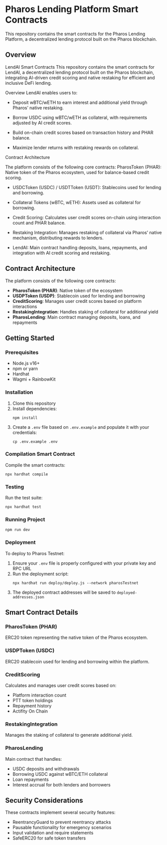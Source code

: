 
# Pharos Lending Platform Smart Contracts

This repository contains the smart contracts for the Pharos Lending Platform, a decentralized lending protocol built on the Pharos blockchain.

## Overview

LendAI Smart Contracts 
This repository contains the smart contracts for LendAI, a decentralized lending protocol built on the Pharos blockchain, integrating AI-driven credit scoring and native restaking for efficient and inclusive DeFi lending.
 
Overview 
LendAI enables users to: 
- Deposit wBTC/wETH to earn interest and additional yield through Pharos’ native restaking.   
 
- Borrow USDC using wBTC/wETH as collateral, with requirements adjusted by AI credit scores.   
 
- Build on-chain credit scores based on transaction history and PHAR balance.   
 
- Maximize lender returns with restaking rewards on collateral. 


Contract Architecture 

The platform consists of the following core contracts: 
PharosToken (PHAR): Native token of the Pharos ecosystem, used for balance-based credit scoring.   
 
- USDCToken (USDC) / USDTToken (USDT): Stablecoins used for lending and borrowing.   
 
- Collateral Tokens (wBTC, wETH): Assets used as collateral for borrowing.   
 
- Credit Scoring: Calculates user credit scores on-chain using interaction count and PHAR balance. 
 
- Restaking Integration: Manages restaking of collateral via Pharos’ native mechanism, distributing rewards to lenders.   
 
- LendAI: Main contract handling deposits, loans, repayments, and integration with AI credit scoring and restaking.

## Contract Architecture

The platform consists of the following core contracts:

- **PharosToken (PHAR)**: Native token of the ecosystem
- **USDPToken (USDP)**: Stablecoin used for lending and borrowing
- **CreditScoring**: Manages user credit scores based on platform interactions
- **RestakingIntegration**: Handles staking of collateral for additional yield
- **PharosLending**: Main contract managing deposits, loans, and repayments

## Getting Started

### Prerequisites

- Node.js v16+
- npm or yarn
- Hardhat
- Wagmi + RainbowKit

### Installation

1. Clone this repository
2. Install dependencies:
   ```
   npm install
   ```
3. Create a `.env` file based on `.env.example` and populate it with your credentials:
   ```
   cp .env.example .env
   ```

### Compilation Smart Contract

Compile the smart contracts:

```
npx hardhat compile
```

### Testing

Run the test suite:

```
npx hardhat test
```

### Running Project

```
npm run dev
```

### Deployment

To deploy to Pharos Testnet:

1. Ensure your `.env` file is properly configured with your private key and RPC URL
2. Run the deployment script:
   ```
   npx hardhat run deploy/deploy.js --network pharosTestnet
   ```
3. The deployed contract addresses will be saved to `deployed-addresses.json`

## Smart Contract Details

### PharosToken (PHAR)

ERC20 token representing the native token of the Pharos ecosystem.

### USDPToken (USDC)

ERC20 stablecoin used for lending and borrowing within the platform.

### CreditScoring

Calculates and manages user credit scores based on:
- Platform interaction count
- PTT token holdings
- Repayment history
- Actifity On Chain

### RestakingIntegration

Manages the staking of collateral to generate additional yield.

### PharosLending

Main contract that handles:
- USDC deposits and withdrawals
- Borrowing USDC against wBTC/ETH collateral
- Loan repayments
- Interest accrual for both lenders and borrowers

## Security Considerations

These contracts implement several security features:
- ReentrancyGuard to prevent reentrancy attacks
- Pausable functionality for emergency scenarios
- Input validation and require statements
- SafeERC20 for safe token transfers

